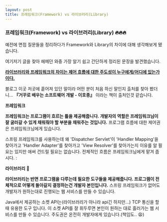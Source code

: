 ```yaml
---
layout: post
title: 프레임워크(Framework) vs 라이브러리(Library)
---
```


### 프레임워크(Framework) vs 라이브러리(Library) :fire::fire::fire:

 예전에 면접 질문들을 정리하다가 Framework와 Library의 차이에 대해 생각해보게 됐습니다.

 여기저기 글을 찾아 헤메던 와중 가장 알기 쉽고 간단하게 정리된 문장을 발견했습니다. 

 <u>**라이브러리와 프레임워크의 차이는 제어 흐름에 대한 주도성이 누구에게/어디에 있는가이다.**</u>

 블로그 이곳 저곳에 흩어져 있던 말이라 어떤 분이 처음 하신 말인지 출처를 찾아 봤더니... **『거꾸로 배우는 소프트웨어 개발 - 이호종』** 이라는 책이 출처인것 같습니다. 



 **프레임워크**

 **프레임워크는 프로그램이 흐르는 틀을 제공해줍니다. 개발자의 역할은 프레임워크님이 잘 굴러갈 수 있게 채워줘야 할 부분을 채워주는 것입니다.** 프로그램 흐름에 대한 제어권은 프레임워크님에게 있습니다. 

 스프링 프레임워크를 사용하는데 왜 'Dispatcher Servlet'이 'Handler Mapping'을 찾아가고 'Handler Adapter'를 찾아가고 'View Resolver'를 찾아가는지 이유를 알 필요는 있지만 애써 건드릴 필요는 없습니다. 전체적인 흐름은 프레임워크님에게 맡겨 줍시다. :



 **라이브러리** :hammer:

 **라이브러리는 반면 프로그램을 다루는데 필요한 도구들을 제공해줍니다. 프로그램이 전체적으로 어떻게 돌아갈지 결정하는건 개발자 본인입니다.** 스프링 프레임워크가 없어도 개발자가 원하는대로 진행되는 웹 서비스를 만들 수 있습니다.

 Java에서 제공하는 소켓 API는(라이브러리가 아니라 api긴 하지만...) TCP 통신을 할때 유용한 도구 입니다. 이 소켓 API를 잘 휘두루면 본인이 원하는 대로 흘러가는 웹 서비스를 만들 수 있습니다. 주도권은 온전히 개발자에게 있습니다.(책임도.. :weary:)

